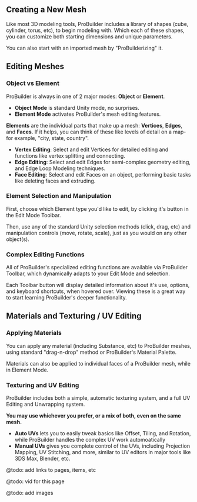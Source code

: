 
## Creating a New Mesh

Like most 3D modeling tools, ProBuilder includes a library of shapes (cube, cylinder, torus, etc), to begin modeling with. Which each of these shapes, you can customize both starting dimensions and unique parameters.

You can also start with an imported mesh by "ProBuilderizing" it.

## Editing Meshes

### Object vs Element

ProBuilder is always in one of 2 major modes: **Object** or **Element**.

* **Object Mode** is standard Unity mode, no surprises.
* **Element Mode** activates ProBuilder's mesh editing features. 

**Elements** are the individual parts that make up a mesh: **Vertices**, **Edges**, and **Faces**. If it helps, you can think of these like levels of detail on a map- for example, "city, state, country".

* **Vertex Editing**: Select and edit Vertices for detailed editing and functions like vertex splitting and connecting.
* **Edge Editing**: Select and edit Edges for semi-complex geometry editing, and Edge Loop Modeling techniques.
* **Face Editing**: Select and edit Faces on an object, performing basic tasks like deleting faces and extruding.

### Element Selection and Manipulation

First, choose which Element type you'd like to edit, by clicking it's button in the Edit Mode Toolbar.

Then, use any of the standard Unity selection methods (click, drag, etc) and manipulation controls (move, rotate, scale), just as you would on any other object(s).

### Complex Editing Functions

All of ProBuilder's specialized editing functions are available via ProBuilder Toolbar, which dynamically adapts to your Edit Mode and selection.

Each Toolbar button will display detailed information about it's use, options, and keyboard shortcuts, when hovered over. Viewing these is a great way to start learning ProBuilder's deeper functionality.

## Materials and Texturing / UV Editing

### Applying Materials

You can apply any material (including Substance, etc) to ProBuilder meshes, using standard "drag-n-drop" method or ProBuilder's Material Palette.

Materials can also be applied to individual faces of a ProBuilder mesh, while in Element Mode.

### Texturing and UV Editing

ProBuilder includes both a simple, automatic texturing system, and a full UV Editing and Unwrapping system.

**You may use whichever you prefer, or a mix of both, even on the same mesh.**

* **Auto UVs** lets you to easily tweak basics like Offset, Tiling, and Rotation, while ProBuilder handles the complex UV work automoatically
* **Manual UVs** gives you complete control of the UVs, including Projection Mapping, UV Stitching, and more, similar to UV editors in major tools like 3DS Max, Blender, etc.   

@todo: add links to pages, items, etc

@todo: vid for this page

@todo: add images

